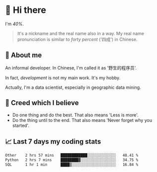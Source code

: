 # 👋 Hi there

I'm *40%*.

> It's a nickname and the real name also in a way.
> My real name pronunciation is similar to *forty percent* ('四成') in Chinese.

## :speech_balloon: About me

An informal developer. In Chinese, I'm called it as '野生的程序员'.

In fact, _development_ is not my main work. It's my hobby.

Actually, I'm a data scientist, especially in geographic data mining.

## :see_no_evil: Creed which I believe

- Do one thing and do the best. That also means 'Less is more'.
- Do the thing until to the end. That also means 'Never forget why you started'.

## :chart_with_upwards_trend: Last 7 days my coding stats

<!--START_SECTION:waka-->

```txt
Other    2 hrs 57 mins   ████████████░░░░░░░░░░░░░   48.41 %
Python   2 hrs 7 mins    ████████▓░░░░░░░░░░░░░░░░   34.75 %
SQL      1 hr 1 min      ████▒░░░░░░░░░░░░░░░░░░░░   16.84 %
```

<!--END_SECTION:waka-->
